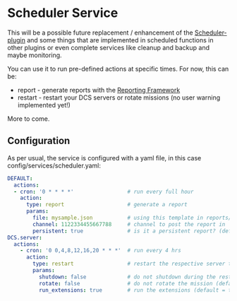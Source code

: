 # Scheduler Service
This will be a possible future replacement / enhancement of the [Scheduler-plugin](../../plugins/scheduler/README.md) 
and some things that are implemented in scheduled functions in other plugins or even complete services like cleanup and 
backup and maybe monitoring.<br>

You can use it to run pre-defined actions at specific times. For now, this can be:
- report - generate reports with the [Reporting Framework](../../reports/README.md)
- restart - restart your DCS servers or rotate missions (no user warning implemented yet!)
 
More to come.

## Configuration
As per usual, the service is configured with a yaml file, in this case config/services/scheduler.yaml:
```yaml
DEFAULT:
  actions:
  - cron: '0 * * * *'                 # run every full hour
    action:
      type: report                    # generate a report
      params:
        file: mysample.json           # using this template in reports/scheduler
        channel: 1122334455667788     # channel to post the report in
        persistent: true              # is it a persistent report? (default = true)
DCS.server:
  actions:
    - cron: '0 0,4,8,12,16,20 * * *'  # run every 4 hrs
      action:
        type: restart                 # restart the respective server that is linked to this instance
        params:
          shutdown: false             # do not shutdown during the restart (default = false)
          rotate: false               # do not rotate the mission (default = false)
          run_extensions: true        # run the extensions (default = true)
```